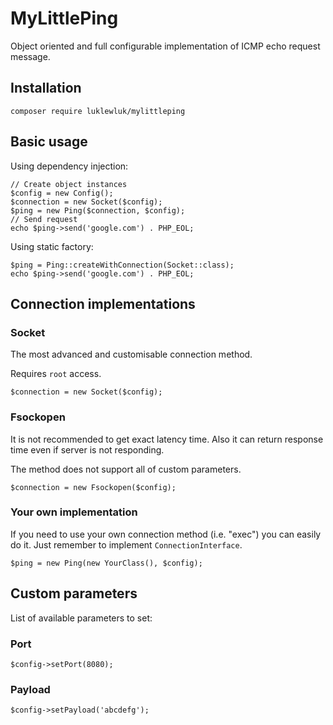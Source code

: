 # MyLittlePing

Object oriented and full configurable implementation of ICMP echo request message.

## Installation

`composer require luklewluk/mylittleping`

## Basic usage
Using dependency injection:

```
// Create object instances
$config = new Config();
$connection = new Socket($config);
$ping = new Ping($connection, $config);
// Send request
echo $ping->send('google.com') . PHP_EOL;
```

Using static factory:

```
$ping = Ping::createWithConnection(Socket::class);
echo $ping->send('google.com') . PHP_EOL;
```

## Connection implementations
### Socket
The most advanced and customisable connection method.

Requires `root` access.

```
$connection = new Socket($config);
```

### Fsockopen
It is not recommended to get exact latency time. 
Also it can return response time even if server is not responding.

The method does not support all of custom parameters.

```
$connection = new Fsockopen($config);
```

### Your own implementation
If you need to use your own connection method (i.e. "exec") you 
can easily do it. Just remember to implement `ConnectionInterface`.

```
$ping = new Ping(new YourClass(), $config);
```



## Custom parameters
List of available parameters to set:
### Port
```
$config->setPort(8080);
```
### Payload
```
$config->setPayload('abcdefg');
```
